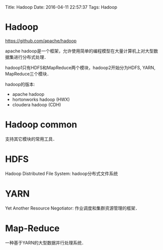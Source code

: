 Title: Hadoop
Date: 2016-04-11 22:57:37
Tags: Hadoop



# Hadoop

<https://github.com/apache/hadoop>

apache hadoop是一个框架，允许使用简单的编程模型在大量计算机上对大型数据集进行分布式处理．

hadoop1只有HDFS和MapReduce两个模块，hadoop2开始分为HDFS, YARN, MapReduce三个模块．

hadoop的版本:

* apache hadoop
* hortonworks hadoop (HWX)
* cloudera hadoop (CDH)

# Hadoop common

支持其它模块的常用工具．

# HDFS

Hadoop Distributed File System: hadoop分布式文件系统

# YARN

Yet Another Resource Negotiator: 作业调度和集群资源管理的框架．

# Map-Reduce

一种基于YARN的大型数据并行处理系统．

